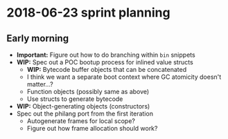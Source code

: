 # 2018-06-23 sprint planning
## Early morning
- **Important:** Figure out how to do branching within `bin` snippets
- **WIP:** Spec out a POC bootup process for inlined value structs
  - **WIP:** Bytecode buffer objects that can be concatenated
  - I think we want a separate boot context where GC atomicity doesn't matter...?
  - Function objects (possibly same as above)
  - Use structs to generate bytecode
- **WIP:** Object-generating objects (constructors)
- Spec out the philang port from the first iteration
  - Autogenerate frames for local scope?
  - Figure out how frame allocation should work?
